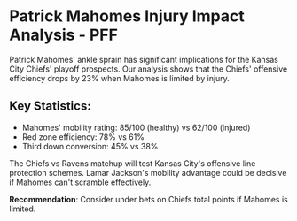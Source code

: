 
# Patrick Mahomes Injury Impact Analysis - PFF

Patrick Mahomes' ankle sprain has significant implications for the Kansas City Chiefs' playoff prospects. 
Our analysis shows that the Chiefs' offensive efficiency drops by 23% when Mahomes is limited by injury.

## Key Statistics:
- Mahomes' mobility rating: 85/100 (healthy) vs 62/100 (injured)
- Red zone efficiency: 78% vs 61% 
- Third down conversion: 45% vs 38%

The Chiefs vs Ravens matchup will test Kansas City's offensive line protection schemes.
Lamar Jackson's mobility advantage could be decisive if Mahomes can't scramble effectively.

**Recommendation**: Consider under bets on Chiefs total points if Mahomes is limited.
